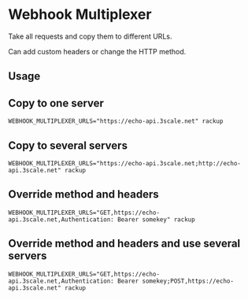 
# Webhook Multiplexer

Take all requests and copy them to different URLs.

Can add custom headers or change the HTTP method.


## Usage

## Copy to one server
```shell
WEBHOOK_MULTIPLEXER_URLS="https://echo-api.3scale.net" rackup
```

## Copy to several servers
```shell
WEBHOOK_MULTIPLEXER_URLS="https://echo-api.3scale.net;http://echo-api.3scale.net" rackup
```


## Override method and headers
```shell
WEBHOOK_MULTIPLEXER_URLS="GET,https://echo-api.3scale.net,Authentication: Bearer somekey" rackup
```

## Override method and headers and use several servers
```shell
WEBHOOK_MULTIPLEXER_URLS="GET,https://echo-api.3scale.net,Authentication: Bearer somekey;POST,https://echo-api.3scale.net" rackup
```
